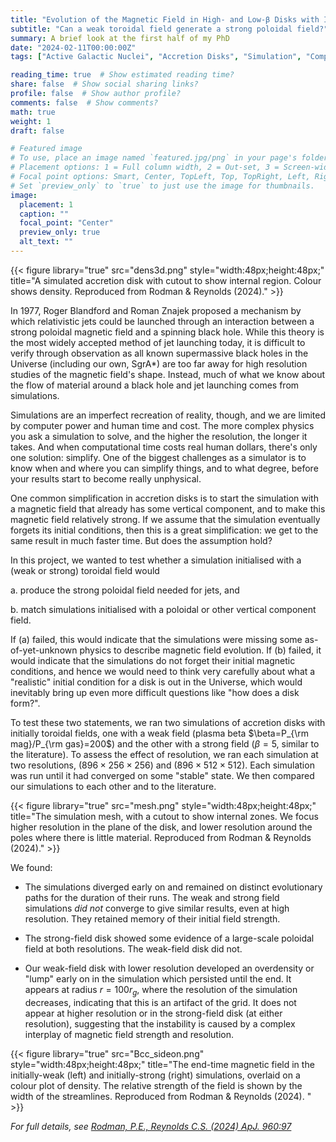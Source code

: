 ```yaml
---
title: "Evolution of the Magnetic Field in High- and Low-β Disks with Initially Toroidal Fields"
subtitle: "Can a weak toroidal field generate a strong poloidal field?"
summary: A brief look at the first half of my PhD
date: "2024-02-11T00:00:00Z"
tags: ["Active Galactic Nuclei", "Accretion Disks", "Simulation", "Completed Work"]

reading_time: true  # Show estimated reading time?
share: false  # Show social sharing links?
profile: false  # Show author profile?
comments: false  # Show comments?
math: true
weight: 1
draft: false

# Featured image
# To use, place an image named `featured.jpg/png` in your page's folder.
# Placement options: 1 = Full column width, 2 = Out-set, 3 = Screen-width
# Focal point options: Smart, Center, TopLeft, Top, TopRight, Left, Right, BottomLeft, Bottom, BottomRight
# Set `preview_only` to `true` to just use the image for thumbnails.
image:
  placement: 1
  caption: ""
  focal_point: "Center"
  preview_only: true
  alt_text: ""
---
```


{{< figure library="true" src="dens3d.png" style="width:48px;height:48px;" title="A simulated accretion disk with cutout to show internal region. Colour shows density. Reproduced from Rodman & Reynolds (2024)." >}}

In 1977, Roger Blandford and Roman Znajek proposed a mechanism by which relativistic jets could be launched through an interaction between a strong poloidal magnetic field and a spinning black hole. While this theory is the most widely accepted method of jet launching today, it is difficult to verify through observation as all known supermassive black holes in the Universe (including our own, SgrA\*) are too far away for high resolution studies of the magnetic field's shape. Instead, much of what we know about the flow of material around a black hole and jet launching comes from simulations.

Simulations are an imperfect recreation of reality, though, and we are limited by computer power and human time and cost. The more complex physics you ask a simulation to solve, and the higher the resolution, the longer it takes. And when computational time costs real human dollars, there's only one solution: simplify. One of the biggest challenges as a simulator is to know when and where you can simplify things, and to what degree, before your results start to become really unphysical. 

One common simplification in accretion disks is to start the simulation with a magnetic field that already has some vertical component, and to make this magnetic field relatively strong. If we assume that the simulation eventually forgets its initial conditions, then this is a great simplification: we get to the same result in much faster time. But does the assumption hold?

In this project, we wanted to test whether a simulation initialised with a (weak or strong) toroidal field would

a. produce the strong poloidal field needed for jets, and

b. match simulations initialised with a poloidal or other vertical component field.

If (a) failed, this would indicate that the simulations were missing some as-of-yet-unknown physics to describe magnetic field evolution. If (b) failed, it would indicate that the simulations do not forget their initial magnetic conditions, and hence we would need to think very carefully about what a "realistic" initial condition for a disk is out in the Universe, which would inevitably bring up even more difficult questions like "how does a disk form?".

To test these two statements, we ran two simulations of accretion disks with initially toroidal fields, one with a weak field (plasma beta $\beta=P_{\rm mag}/P_{\rm gas}=200$) and the other with a strong field ($\beta=5$, similar to the literature). To assess the effect of resolution, we ran each simulation at two resolutions, $(896\times256\times256)$ and $(896\times512\times512)$. Each simulation was run until it had converged on some "stable" state. We then compared our simulations to each other and to the literature.

{{< figure library="true" src="mesh.png" style="width:48px;height:48px;" title="The simulation mesh, with a cutout to show internal zones. We focus higher resolution in the plane of the disk, and lower resolution around the poles where there is little material. Reproduced from Rodman & Reynolds (2024)." >}}

We found:

 - The simulations diverged early on and remained on distinct evolutionary paths for the duration of their runs. The weak and strong field simulations *did not* converge to give similar results, even at high resolution. They retained memory of their initial field strength.

 - The strong-field disk showed some evidence of a large-scale poloidal field at both resolutions. The weak-field disk did not. 

 - Our weak-field disk with lower resolution developed an overdensity or "lump" early on in the simulation which persisted until the end. It appears at radius $r=100r_g$, where the resolution of the simulation decreases, indicating that this is an artifact of the grid. It does not appear at higher resolution or in the strong-field disk (at either resolution), suggesting that the instability is caused by a complex interplay of magnetic field strength and resolution.

{{< figure library="true" src="Bcc_sideon.png" style="width:48px;height:48px;" title="The end-time magnetic field in the initially-weak (left) and initially-strong (right) simulations, overlaid on a colour plot of density. The relative strength of the field is shown by the width of the streamlines. Reproduced from Rodman & Reynolds (2024). " >}}

*For full details, see [Rodman, P.E., Reynolds C.S. (2024) ApJ. 960:97](https://iopscience.iop.org/article/10.3847/1538-4357/ad0384)*
